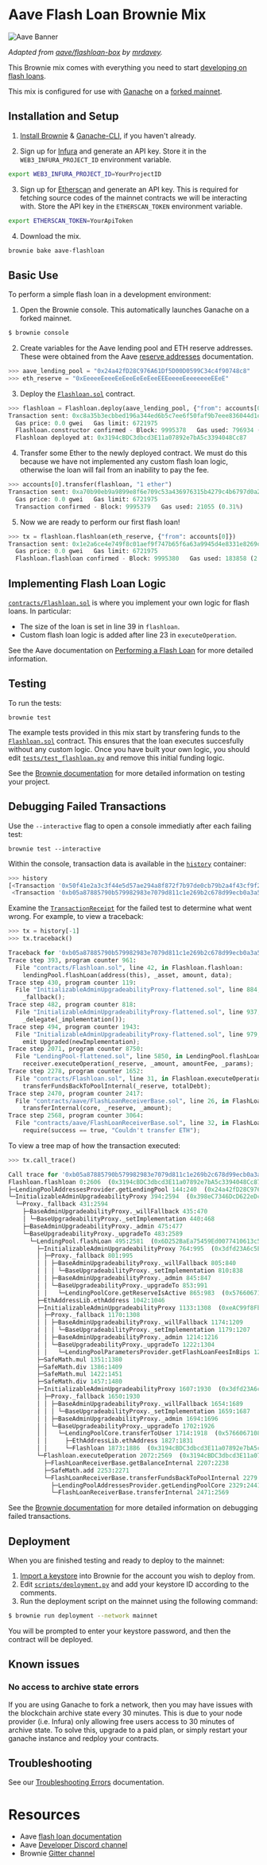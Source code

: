 # Aave Flash Loan Brownie Mix

![Aave Banner](box-img-sm.png)

*Adapted from [aave/flashloan-box](https://github.com/aave/flashloan-box) by [mrdavey](https://github.com/mrdavey/).*

This Brownie mix comes with everything you need to start [developing on flash loans](https://docs.aave.com/developers/tutorials/performing-a-flash-loan/...-in-your-project).

This mix is configured for use with [Ganache](https://github.com/trufflesuite/ganache-cli) on a [forked mainnet](https://eth-brownie.readthedocs.io/en/stable/network-management.html#using-a-forked-development-network).

## Installation and Setup

1. [Install Brownie](https://eth-brownie.readthedocs.io/en/stable/install.html) & [Ganache-CLI](https://github.com/trufflesuite/ganache-cli), if you haven't already.

2. Sign up for [Infura](https://infura.io/) and generate an API key. Store it in the `WEB3_INFURA_PROJECT_ID` environment variable.

```bash
export WEB3_INFURA_PROJECT_ID=YourProjectID
```

3. Sign up for [Etherscan](www.etherscan.io) and generate an API key. This is required for fetching source codes of the mainnet contracts we will be interacting with. Store the API key in the `ETHERSCAN_TOKEN` environment variable.

```bash
export ETHERSCAN_TOKEN=YourApiToken
```

4. Download the mix.

```bash
brownie bake aave-flashloan
```

## Basic Use

To perform a simple flash loan in a development environment:

1. Open the Brownie console. This automatically launches Ganache on a forked mainnet.

```bash
$ brownie console
```

2. Create variables for the Aave lending pool and ETH reserve addresses. These were obtained from the Aave [reserve addresses](https://docs.aave.com/developers/developing-on-aave/deployed-contract-instances#reserves-assets) documentation.

```python
>>> aave_lending_pool = "0x24a42fD28C976A61Df5D00D0599C34c4f90748c8"
>>> eth_reserve = "0xEeeeeEeeeEeEeeEeEeEeeEEEeeeeEeeeeeeeEEeE"
```

3. Deploy the [`Flashloan.sol`](contracts/Flashloan.sol) contract.

```python
>>> flashloan = Flashloan.deploy(aave_lending_pool, {"from": accounts[0]})
Transaction sent: 0xc8a35b3ecbbed196a344ed6b5c7ee6f50faf9b7eee836044d1c7ffe10093ef45
  Gas price: 0.0 gwei   Gas limit: 6721975
  Flashloan.constructor confirmed - Block: 9995378   Gas used: 796934 (11.86%)
  Flashloan deployed at: 0x3194cBDC3dbcd3E11a07892e7bA5c3394048Cc87
```

4. Transfer some Ether to the newly deployed contract. We must do this because we have not implemented any custom flash loan logic, otherwise the loan will fail from an inability to pay the fee.

```python
>>> accounts[0].transfer(flashloan, "1 ether")
Transaction sent: 0xa70b90eb9a9899e8f6e709c53a436976315b4279c4b6797d0a293e169f94d5b4
  Gas price: 0.0 gwei   Gas limit: 6721975
  Transaction confirmed - Block: 9995379   Gas used: 21055 (0.31%)
```

5. Now we are ready to perform our first flash loan!

```python
>>> tx = flashloan.flashloan(eth_reserve, {"from": accounts[0]})
Transaction sent: 0x1e2a6ce4e749f8c01aef9f747b65f6a63a9945d4e8331e8269c000d3c6779644
  Gas price: 0.0 gwei   Gas limit: 6721975
  Flashloan.flashloan confirmed - Block: 9995380   Gas used: 183858 (2.74%)
```

## Implementing Flash Loan Logic

[`contracts/Flashloan.sol`](contracts/Flashloan.sol) is where you implement your own logic for flash loans. In particular:

* The size of the loan is set in line 39 in `flashloan`.
* Custom flash loan logic is added after line 23 in `executeOperation`.

See the Aave documentation on [Performing a Flash Loan](https://docs.aave.com/developers/tutorials/performing-a-flash-loan) for more detailed information.

## Testing

To run the tests:

```
brownie test
```

The example tests provided in this mix start by transfering funds to the [`Flashloan.sol`](contracts/Flashloan.sol) contract. This ensures that the loan executes succesfully without any custom logic. Once you have built your own logic, you should edit [`tests/test_flashloan.py`](tests/test_flashloan.py) and remove this initial funding logic.

See the [Brownie documentation](https://eth-brownie.readthedocs.io/en/stable/tests-pytest-intro.html) for more detailed information on testing your project.

## Debugging Failed Transactions

Use the `--interactive` flag to open a console immediatly after each failing test:

```
brownie test --interactive
```

Within the console, transaction data is available in the [`history`](https://eth-brownie.readthedocs.io/en/stable/api-network.html#txhistory) container:

```python
>>> history
[<Transaction '0x50f41e2a3c3f44e5d57ae294a8f872f7b97de0cb79b2a4f43cf9f2b6bac61fb4'>,
 <Transaction '0xb05a87885790b579982983e7079d811c1e269b2c678d99ecb0a3a5104a666138'>]
```

Examine the [`TransactionReceipt`](https://eth-brownie.readthedocs.io/en/stable/api-network.html#transactionreceipt) for the failed test to determine what went wrong. For example, to view a traceback:

```python
>>> tx = history[-1]
>>> tx.traceback()

Traceback for '0xb05a87885790b579982983e7079d811c1e269b2c678d99ecb0a3a5104a666138':
Trace step 393, program counter 961:
  File "contracts/Flashloan.sol", line 42, in Flashloan.flashloan:
    lendingPool.flashLoan(address(this), _asset, amount, data);
Trace step 430, program counter 119:
  File "InitializableAdminUpgradeabilityProxy-flattened.sol", line 884, in InitializableAdminUpgradeabilityProxy:
    _fallback();
Trace step 482, program counter 818:
  File "InitializableAdminUpgradeabilityProxy-flattened.sol", line 937, in Proxy._fallback:
    _delegate(_implementation());
Trace step 494, program counter 1943:
  File "InitializableAdminUpgradeabilityProxy-flattened.sol", line 979, in BaseUpgradeabilityProxy._upgradeTo:
    emit Upgraded(newImplementation);
Trace step 2071, program counter 8750:
  File "LendingPool-flattened.sol", line 5850, in LendingPool.flashLoan:
    receiver.executeOperation(_reserve, _amount, amountFee, _params);
Trace step 2278, program counter 1652:
  File "contracts/Flashloan.sol", line 31, in Flashloan.executeOperation:
    transferFundsBackToPoolInternal(_reserve, totalDebt);
Trace step 2470, program counter 2417:
  File "contracts/aave/FlashLoanReceiverBase.sol", line 26, in FlashLoanReceiverBase.transferFundsBackToPoolInternal:
    transferInternal(core, _reserve, _amount);
Trace step 2568, program counter 3064:
  File "contracts/aave/FlashLoanReceiverBase.sol", line 32, in FlashLoanReceiverBase.transferInternal:
    require(success == true, "Couldn't transfer ETH");
```

To view a tree map of how the transaction executed:

```python
>>> tx.call_trace()

Call trace for '0xb05a87885790b579982983e7079d811c1e269b2c678d99ecb0a3a5104a666138':
Flashloan.flashloan 0:2606  (0x3194cBDC3dbcd3E11a07892e7bA5c3394048Cc87)
├─LendingPoolAddressesProvider.getLendingPool 144:240  (0x24a42fD28C976A61Df5D00D0599C34c4f90748c8)
└─InitializableAdminUpgradeabilityProxy 394:2594  (0x398eC7346DcD622eDc5ae82352F02bE94C62d119)
  └─Proxy._fallback 431:2594
    ├─BaseAdminUpgradeabilityProxy._willFallback 435:470
    │ └─BaseUpgradeabilityProxy._setImplementation 440:468
    ├─BaseAdminUpgradeabilityProxy._admin 475:477
    └─BaseUpgradeabilityProxy._upgradeTo 483:2589
      └─LendingPool.flashLoan 495:2581  (0x6D252BaEa75459Ed0077410613c5f6e51cAb4750)
        ├─InitializableAdminUpgradeabilityProxy 764:995  (0x3dfd23A6c5E8BbcFc9581d2E864a68feb6a076d3)
        │ ├─Proxy._fallback 801:995
        │ │ ├─BaseAdminUpgradeabilityProxy._willFallback 805:840
        │ │ │ └─BaseUpgradeabilityProxy._setImplementation 810:838
        │ │ ├─BaseAdminUpgradeabilityProxy._admin 845:847
        │ │ └─BaseUpgradeabilityProxy._upgradeTo 853:991
        │ │   └─LendingPoolCore.getReserveIsActive 865:983  (0x5766067108e534419ce13F05899bC3E3F4344948)
        ├─EthAddressLib.ethAddress 1042:1046
        ├─InitializableAdminUpgradeabilityProxy 1133:1308  (0xeAC99f8Fb1996AeB153E8cF0842908973a48C66F)
        │ ├─Proxy._fallback 1170:1308
        │ │ ├─BaseAdminUpgradeabilityProxy._willFallback 1174:1209
        │ │ │ └─BaseUpgradeabilityProxy._setImplementation 1179:1207
        │ │ ├─BaseAdminUpgradeabilityProxy._admin 1214:1216
        │ │ └─BaseUpgradeabilityProxy._upgradeTo 1222:1304
        │ │   └─LendingPoolParametersProvider.getFlashLoanFeesInBips 1234:1296  (0xe800542e56208aC5c496A57926FA7647ed8E5f07)
        ├─SafeMath.mul 1351:1380
        ├─SafeMath.div 1386:1409
        ├─SafeMath.mul 1422:1451
        ├─SafeMath.div 1457:1480
        ├─InitializableAdminUpgradeabilityProxy 1607:1930  (0x3dfd23A6c5E8BbcFc9581d2E864a68feb6a076d3)
        │ ├─Proxy._fallback 1650:1930
        │ │ ├─BaseAdminUpgradeabilityProxy._willFallback 1654:1689
        │ │ │ └─BaseUpgradeabilityProxy._setImplementation 1659:1687
        │ │ ├─BaseAdminUpgradeabilityProxy._admin 1694:1696
        │ │ └─BaseUpgradeabilityProxy._upgradeTo 1702:1926
        │ │   └─LendingPoolCore.transferToUser 1714:1918  (0x5766067108e534419ce13F05899bC3E3F4344948)
        │ │     ├─EthAddressLib.ethAddress 1827:1831
        │ │     └─Flashloan 1873:1886  (0x3194cBDC3dbcd3E11a07892e7bA5c3394048Cc87)
        └─Flashloan.executeOperation 2072:2569  (0x3194cBDC3dbcd3E11a07892e7bA5c3394048Cc87)
          ├─FlashLoanReceiverBase.getBalanceInternal 2207:2238
          ├─SafeMath.add 2253:2271
          └─FlashLoanReceiverBase.transferFundsBackToPoolInternal 2279:2569
            ├─LendingPoolAddressesProvider.getLendingPoolCore 2329:2441  (0x24a42fD28C976A61Df5D00D0599C34c4f90748c8)
            └─FlashLoanReceiverBase.transferInternal 2471:2569
```

See the [Brownie documentation](https://eth-brownie.readthedocs.io/en/stable/core-transactions.html) for more detailed information on debugging failed transactions.

## Deployment

When you are finished testing and ready to deploy to the mainnet:

1. [Import a keystore](https://eth-brownie.readthedocs.io/en/stable/account-management.html#importing-from-a-private-key) into Brownie for the account you wish to deploy from.
2. Edit [`scripts/deployment.py`](scripts/deployment.py) and add your keystore ID according to the comments.
3. Run the deployment script on the mainnet using the following command:

```bash
$ brownie run deployment --network mainnet
```

You will be prompted to enter your keystore password, and then the contract will be deployed.

## Known issues

### No access to archive state errors

If you are using Ganache to fork a network, then you may have issues with the blockchain archive state every 30 minutes. This is due to your node provider (i.e. Infura) only allowing free users access to 30 minutes of archive state. To solve this, upgrade to a paid plan, or simply restart your ganache instance and redploy your contracts.

## Troubleshooting

See our [Troubleshooting Errors](https://docs.aave.com/developers/tutorials/troubleshooting-errors) documentation.

# Resources

 - Aave [flash loan documentation](https://docs.aave.com/developers/tutorials/performing-a-flash-loan)
 - Aave [Developer Discord channel](https://discord.gg/CJm5Jt3)
 - Brownie [Gitter channel](https://gitter.im/eth-brownie/community)
